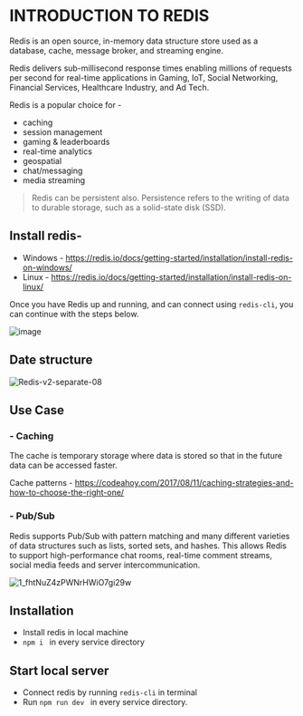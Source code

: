 # INTRODUCTION TO REDIS

Redis is an open source, in-memory data structure store used as a database, cache, message broker, and streaming engine. 

Redis delivers sub-millisecond response times enabling millions of requests per second for real-time applications in Gaming, IoT, Social Networking, Financial Services, Healthcare Industry, and Ad Tech.

 Redis is a popular choice for -
 - caching
 - session management
 - gaming & leaderboards
 - real-time analytics
 - geospatial
 - chat/messaging
 - media streaming


> Redis can be persistent also.
> Persistence refers to the writing of data to durable storage,
> such as a solid-state disk (SSD). 

## Install redis-
- Windows - https://redis.io/docs/getting-started/installation/install-redis-on-windows/
- Linux - https://redis.io/docs/getting-started/installation/install-redis-on-linux/

Once you have Redis up and running, and can connect using ``` redis-cli ```, you can continue with the steps below.

![image](https://github.com/alok-c247/intro-redis/assets/108002754/0969170b-e3aa-4f9e-9d71-4932cda289be)


## Date structure

![Redis-v2-separate-08](https://github.com/alok-c247/intro-redis/assets/108002754/50b9a274-efd1-41b3-b930-35eee7c34793)


## Use Case

### - Caching 
The cache is temporary storage where data is stored so that in the future data can be accessed faster.

Cache patterns - https://codeahoy.com/2017/08/11/caching-strategies-and-how-to-choose-the-right-one/

### - Pub/Sub 
Redis supports Pub/Sub with pattern matching and many different varieties of data structures such as lists, sorted sets, and hashes. This allows Redis to support high-performance chat rooms, real-time comment streams, social media feeds and server intercommunication.

![1_fhtNuZ4zPWNrHWiO7gi29w](https://github.com/alok-c247/intro-redis/assets/108002754/e2ff11d6-7e61-4be5-b4fe-20e9e0bfe686)

## Installation

- Install redis in local machine
- ```npm i ``` in every service directory 

## Start local server
- Connect redis by running ``` redis-cli ``` in terminal
- Run ```npm run dev ``` in every service directory.

